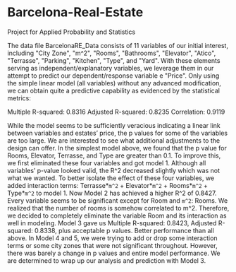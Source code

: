 # Barcelona-Real-Estate
Project for Applied Probability and Statistics

The data file BarcelonaRE_Data consists of 11 variables of our initial interest, including "City Zone", "m^2", "Rooms", "Bathrooms", "Elevator", "Atico", "Terrasse", "Parking", "Kitchen", "Type", and "Yard". With these elements serving as independent/explanatory variables, we leverage them in our attempt to predict our dependent/response variable e "Price".
Only using the simple linear model (all variables) without any advanced modification, we can obtain quite a predictive capability as evidenced by the statistical metrics:

Multiple R-squared: 0.8316 Adjusted R-squared: 0.8235 Correlation: 0.9119

While the model seems to be sufficiently veracious indicating a linear link between variables and estates’ price, the p values for some of the variables are too large. We are interested to see what additional adjustments to the design can offer.
In the simplest model above, we found that the p value for Rooms, Elevator, Terrasse, and Type are greater than 0.1. To improve this, we first eliminated these four variables and got model 1. Although all variables’ p-value looked valid, the R^2 decreased slightly which was not what we wanted. To better isolate the effect of these four variables, we added interaction terms: Terrasse*`m^2` + Elevator*`m^2` + Rooms*`m^2` + Type*`m^2` to model 1. Now Model 2 has achieved a higher R^2 of 0.8427. Every variable seems to be significant except for Room and `m^2`: Rooms. We realized that the number of rooms is somehow correlated to m^2. Therefore, we decided to completely eliminate the variable Room and its interaction as well in modeling. Model 3 gave us Multiple R-squared: 0.8423, Adjusted R-squared: 0.8338, plus acceptable p values. Better performance than all above.
In Model 4 and 5, we were trying to add or drop some interaction terms or some city zones that were not significant throughout. However, there was barely a change in p values and entire model performance. We are determined to wrap up our analysis and prediction with Model 3.

